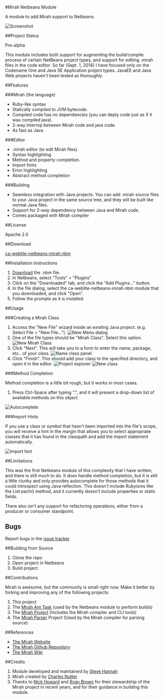 #Mirah Netbeans Module

A module to add Mirah support to Netbeans.

![Screenshot](screenshots/overview.png)

##Project Status

Pre-alpha

This module includes both support for augmenting the build/compile process of certain NetBeans project types, and support for editing .mirah files in the code editor.  So far (Sept. 1, 2014) I have focused only on the Codename One and Java SE Application project types.  JavaEE and Java Web projects haven't been tested as thoroughly.

##Features

###Mirah (the language)

* Ruby-like syntax
* Statically compiled to JVM bytecode.
* Compiled code has no dependencies (you can deply code just as if it was compiled java).
* 2-way interrop between Mirah code and java code.
* As fast as Java

###Editor

* .mirah editor (to edit Mirah files).
* Syntax highlighting
* Method and property completion.
* Import hints
* Error highlighting
* Abstract method completion

###Building

* Seamless integration with Java projects.  You can add .mirah source files to your Java project in the same source tree, and they will be built like normal Java files.
* Support for 2-way dependency between Java and Mirah code.
* Comes packaged with Mirah compiler

##License

Apache 2.0

##Download

[ca-weblite-netbeans-mirah.nbm](https://s3.amazonaws.com/download.weblite.ca/mirah-nbm/ca-weblite-netbeans-mirah.nbm)

##Installation Instructions

1. [Download](https://s3.amazonaws.com/download.weblite.ca/mirah-nbm/ca-weblite-netbeans-mirah.nbm) the .nbm file.
2. In Netbeans, select "Tools" > "Plugins"
3. Click on the "Downloaded" tab, and click the "Add Plugins…" button.
4. In the file dialog, select the ca-weblite-netbeans-mirah.nbm module that you downloaded, and click "Open".
5. Follow the prompts as it is installed.

##Usage

###Creating a Mirah Class

1. Access the "New File" wizard inside an existing Java project.  (e.g. Select File > "New File…").
![New Menu dialog](screenshots/new-file-menu.png)
2. One of the file types should be "Mirah Class".  Select this option.
![New Mirah Class](screenshots/new-mirah-class-dialog.png)
3. Click "Next".  This will take you to a form to enter the name, package, etc.. of your class.
![Name class panel](screenshots/new-mirah-class-name.png)
4. Click "Finish".  This should add your class to the specified directory, and open it in the editor.
![Project explorer](screenshots/new-class-project-explorer.png)
![New class](screenshots/new-class-editor.png)

###Method Completion

Method completion is a little bit rough, but it works in most cases.

1. Press Ctrl-Space after typing ".", and it will present a drop-down list of available methods on this object.

![Autocomplete](screenshots/autocomplete.png)

###Import Hints

If you use a class or symbol that hasn't been imported into the file's scope, you will receive a hint in the margin that allows you to select appropriate classes that it has found in the classpath and add the import statement automatically.

![Import hint](screenshots/import-hint.png)

##Limitations

This was the first Netbeans module of this complexity that I have written, and there is still much to do.  It does handle method completion, but it is still a little clunky and only provides autocomplete for those methods that it could introspect using Java reflection.  This doesn't include Rubyisms like the List.each() method, and it currently doesn't include properties or static fields.

There also isn't any support for refactoring operations, either from a producer or consumer standpoint. 

## Bugs

Report bugs in the [issue tracker](https://github.com/shannah/mirah-nbm/issues)

##Building from Source

1. Clone the repo
2. Open project in Netbeans
3. Build project


##Contributions

Mirah is awesome, but the community is small right now.  Make it better by forking and improving any of the following projects:

1. This project
2. The [Mirah Ant Task](https://github.com/shannah/mirah-ant) (used by the Netbeans module to perform builds)
2. The [Mirah Project](https://github.com/mirah/mirah) (Includes the Mirah compiler and CLI tools)
3. The [Mirah Parser](https://github.com/mirah/mirah-parser) Project (Used by the Mirah compiler for parsing source)

##References

* [The Mirah Website](http://www.mirah.org/)
* [The Mirah Github Repository](https://github.com/mirah)
* [The Mirah Wiki](https://github.com/mirah/mirah/wiki)

##Credits

1. Module developed and maintained by [Steve Hannah](http://sjhannah.com)
2. Mirah created by [Charles Nutter](http://blog.headius.com/)
3. Thanks to [Nick Howard](https://github.com/baroquebobcat) and [Ryan Brown](https://github.com/ribrdb) for their stewardship of the Mirah project in recent years, and for their guidance in building this module.







